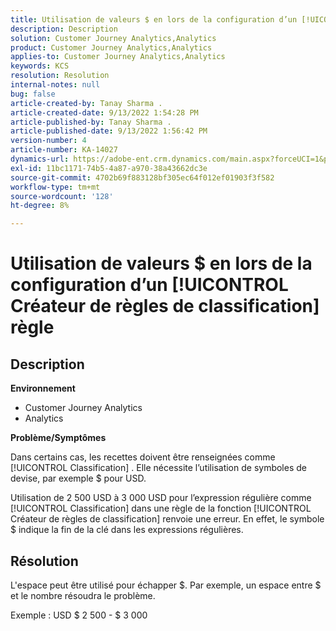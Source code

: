 ```yaml
---
title: Utilisation de valeurs $ en lors de la configuration d’un [!UICONTROL Créateur de règles de classification] règle
description: Description
solution: Customer Journey Analytics,Analytics
product: Customer Journey Analytics,Analytics
applies-to: Customer Journey Analytics,Analytics
keywords: KCS
resolution: Resolution
internal-notes: null
bug: false
article-created-by: Tanay Sharma .
article-created-date: 9/13/2022 1:54:28 PM
article-published-by: Tanay Sharma .
article-published-date: 9/13/2022 1:56:42 PM
version-number: 4
article-number: KA-14027
dynamics-url: https://adobe-ent.crm.dynamics.com/main.aspx?forceUCI=1&pagetype=entityrecord&etn=knowledgearticle&id=789a4d90-6b33-ed11-9db1-002248086735
exl-id: 11bc1171-74b5-4a87-a970-38a43662dc3e
source-git-commit: 4702b69f883128bf305ec64f012ef01903f3f582
workflow-type: tm+mt
source-wordcount: '128'
ht-degree: 8%

---
```


# Utilisation de valeurs $ en lors de la configuration d’un [!UICONTROL Créateur de règles de classification] règle

## Description


<b>Environnement</b>

- Customer Journey Analytics
- Analytics




<b>Problème/Symptômes</b>

Dans certains cas, les recettes doivent être renseignées comme [!UICONTROL Classification] . Elle nécessite l’utilisation de symboles de devise, par exemple $ pour USD.



Utilisation de 2 500 USD à 3 000 USD pour l’expression régulière comme [!UICONTROL Classification] dans une règle de la fonction [!UICONTROL Créateur de règles de classification] renvoie une erreur. En effet, le symbole $ indique la fin de la clé dans les expressions régulières.


## Résolution


L&#39;espace peut être utilisé pour échapper $. Par exemple, un espace entre $ et le nombre résoudra le problème.

Exemple : USD $ 2 500 - $ 3 000
